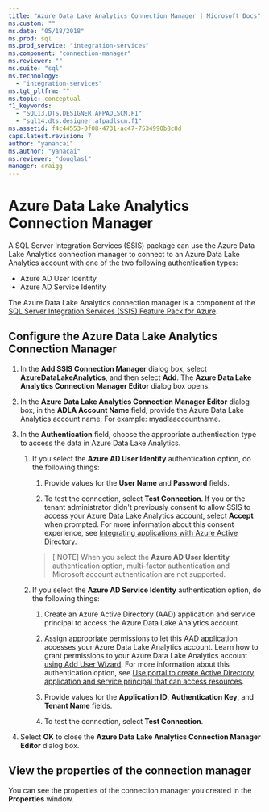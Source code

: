 ```yaml
---
title: "Azure Data Lake Analytics Connection Manager | Microsoft Docs"
ms.custom: ""
ms.date: "05/18/2018"
ms.prod: sql
ms.prod_service: "integration-services"
ms.component: "connection-manager"
ms.reviewer: ""
ms.suite: "sql"
ms.technology: 
  - "integration-services"
ms.tgt_pltfrm: ""
ms.topic: conceptual
f1_keywords: 
  - "SQL13.DTS.DESIGNER.AFPADLSCM.F1"
  - "sql14.dts.designer.afpadlscm.f1"
ms.assetid: f4c44553-0f08-4731-ac47-7534990b8c8d
caps.latest.revision: 7
author: "yanancai"
ms.author: "yanacai"
ms.reviewer: "douglasl"
manager: craigg
---
```

# Azure Data Lake Analytics Connection Manager
A SQL Server Integration Services (SSIS) package can use the Azure Data Lake Analytics connection manager to connect to an Azure Data Lake Analytics account with one of the two following authentication types:
-   Azure AD User Identity
-   Azure AD Service Identity 

The Azure Data Lake Analytics connection manager is a component of the [SQL Server Integration Services (SSIS) Feature Pack for Azure](../../integration-services/azure-feature-pack-for-integration-services-ssis.md).
 
## Configure the Azure Data Lake Analytics Connection Manager

1.  In the **Add SSIS Connection Manager** dialog box, select **AzureDataLakeAnalytics**, and then select **Add**. The **Azure Data Lake Analytics Connection Manager Editor** dialog box opens.
  
2.  In the **Azure Data Lake Analytics Connection Manager Editor** dialog box, in the **ADLA Account Name** field, provide the Azure Data Lake Analytics account name. For example: myadlaaccountname.
  
3.  In the **Authentication** field, choose the appropriate authentication type to access the data in Azure Data Lake Analytics.

    1.  If you select the **Azure AD User Identity** authentication option, do the following things:
        1. Provide values for the **User Name** and **Password** fields. 
    
        2. To test the connection, select **Test Connection**. If you or the tenant administrator didn't previously consent to allow SSIS to access your Azure Data Lake Analytics account, select **Accept** when prompted. For more information about this consent experience, see [Integrating applications with Azure Active Directory](https://docs.microsoft.com/azure/active-directory/active-directory-integrating-applications#updating-an-application).
    
        >   [!NOTE] 
        > When you select the **Azure AD User Identity** authentication option, multi-factor authentication and Microsoft account authentication are not supported.
    
    2. If you select the **Azure AD Service Identity** authentication option, do the following things:
        1. Create an Azure Active Directory (AAD) application and service principal to access the Azure Data Lake Analytics account.
    
        2. Assign appropriate permissions to let this AAD application accesses your Azure Data Lake Analytics account. Learn how to grant permissions to your Azure Data Lake Analytics account [using Add User Wizard](https://docs.microsoft.com/azure/data-lake-analytics/data-lake-analytics-manage-use-portal#add-a-new-user). For more information about this authentication option, see [Use portal to create Active Directory application and service principal that can access resources](https://docs.microsoft.com/azure/azure-resource-manager/resource-group-create-service-principal-portal).
    
        3. Provide values for the **Application ID**, **Authentication Key**, and **Tenant Name** fields.
    
        4. To test the connection, select **Test Connection**.  

4.  Select **OK** to close the **Azure Data Lake Analytics Connection Manager Editor** dialog box.  

## View the properties of the connection manager
You can see the properties of the connection manager you created in the **Properties** window.  
  
  
